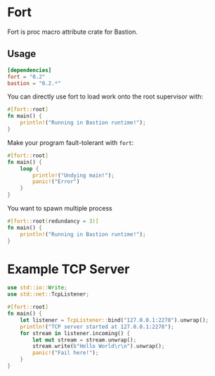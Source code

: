 # Fort

Fort is proc macro attribute crate for Bastion.

## Usage
```toml
[dependencies]
fort = "0.2"
bastion = "0.2.*"
```

You can directly use fort to load work onto the root supervisor with:
```rust
#[fort::root]
fn main() {
    println!("Running in Bastion runtime!");
}
```

Make your program fault-tolerant with `fort`:
```rust
#[fort::root]
fn main() {
    loop {
        println!("Undying main!");
        panic!("Error")
    }
}
```

You want to spawn multiple process
```rust
#[fort::root(redundancy = 3)]
fn main() {
    println!("Running in Bastion runtime!");
}
```

# Example TCP Server

```rust
use std::io::Write;
use std::net::TcpListener;

#[fort::root]
fn main() {
    let listener = TcpListener::bind("127.0.0.1:2278").unwrap();
    println!("TCP server started at 127.0.0.1:2278");
    for stream in listener.incoming() {
        let mut stream = stream.unwrap();
        stream.write(b"Hello World\r\n").unwrap();
        panic!("Fail here!");
    }
}
```
